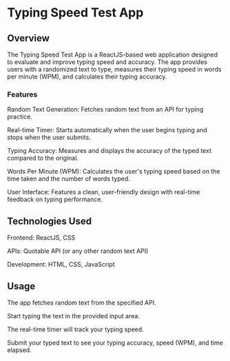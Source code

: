 # Typing Speed Test App
## Overview
The Typing Speed Test App is a ReactJS-based web application designed to evaluate and improve typing speed and accuracy. The app provides users with a randomized text to type, measures their typing speed in words per minute (WPM), and calculates their typing accuracy.
### Features
Random Text Generation: Fetches random text from an API for typing practice.

Real-time Timer: Starts automatically when the user begins typing and stops when the user submits.

Typing Accuracy: Measures and displays the accuracy of the typed text compared to the original.

Words Per Minute (WPM): Calculates the user's typing speed based on the time taken and the number of words typed.

User Interface: Features a clean, user-friendly design with real-time feedback on typing performance.
## Technologies Used
Frontend: ReactJS, CSS

APIs: Quotable API (or any other random text API)

Development: HTML, CSS, JavaScript
## Usage
The app fetches random text from the specified API.

Start typing the text in the provided input area.

The real-time timer will track your typing speed.

Submit your typed text to see your typing accuracy, speed (WPM), and time elapsed.
